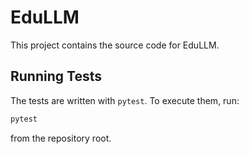 # EduLLM

This project contains the source code for EduLLM.

## Running Tests

The tests are written with `pytest`. To execute them, run:

```bash
pytest
```

from the repository root.

